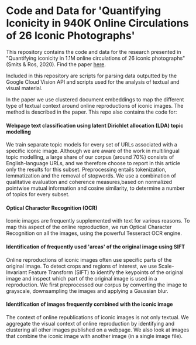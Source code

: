 # Code and Data for 'Quantifying Iconicity in 940K Online Circulations of 26 Iconic Photographs'

This repository contains the code and data for the research presented in "Quantifying iconicity in 1.1M online circulations of 26 iconic photographs" (Smits & Ros, 2020). Find the paper [here](http://ceur-ws.org/Vol-2723/short34.pdf).

Included in this repository are scripts for parsing data outputted by the Google Cloud Vision API and scripts used for the analysis of textual and visual material.

In the paper we use clustered document embeddings to map the different type of textual context around online reproductions of iconic images. The method is described in the paper. This repo also contains the code for:

#### Webpage text classification using latent Dirichlet allocation (LDA) topic modelling
We train separate topic models for every set of URLs associated with a specific iconic image. Although we are aware of the work in multilingual topic modelling, a large share of our corpus (around 70\%) consists of English-language URLs, and we therefore choose to report in this article only the results for this subset. Preprocessing entails tokenization, lemmatization and the removal of stopwords. We use a combination of qualitative evaluation and coherence measures,based on normalized pointwise mutual information and cosine similarity, to determine a number of topics for every subset.

#### Optical Character Recognition (OCR)
Iconic images are frequently supplemented with text for various reasons. To map this aspect of the online reproduction, we run Optical Character Recognition on all the images, using the powerful Tesseract OCR engine.
  
#### Identification of frequently used 'areas' of the original image using SIFT
Online reproductions of iconic images often use specific parts of the original image. To detect crops and regions of interest, we use Scale-Invariant Feature Transform (SIFT) to identify the keypoints of the original image and inspect which part of the original image is used in a reproduction. We first preprocessed our corpus by converting the image to grayscale, downsampling the images and applying a Gaussian blur.
  
#### Identification of images frequently combined with the iconic image
The context of online republications of iconic images is not only textual. We aggregate the visual context of online reproduction by identifying and clustering all other images published on a webpage. We also look at images that combine the iconic image with another image (in a single image file).
